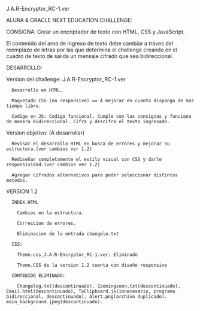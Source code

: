 J.A.R-Encryptor_RC-1.ver

ALURA & ORACLE NEXT EDUCATION CHALLENGE:

CONSIGNA:
  Crear un encriptador de texto con HTML, CSS y JavaScript.
  
  El contenido del area de ingreso de texto debe cambiar a traves del reemplazo de letras por las que determina el challenge creando en el cuadro de texto de salida un mensaje cifrado que sea bidireccional.
  
DESARROLLO:

  Version del challenge: J.A.R-Encryptor_RC-1.ver
  
      Desarrollo en HTML.
      
      Maquetado CSS (no responsive) == A mejorar en cuanto disponga de mas tiempo libre.
      
      Codigo en JS: Codigo funcional. Cumple con las consignas y funciona de manera bidireccional. Cifra y descifra el texto ingresado.
      
  Version objetivo: (A desarrollar)
  
      Revisar el desarrollo HTML en busca de errores y mejorar su estructura.(ver cambios ver 1.2)
      
      Rediseñar completamente el estilo visual con CSS y darle responsividad.(ver cambios ver 1.2)
      
      Agregar cifrados alternativos para poder seleccionar distintos metodos.
      
  VERSION 1.2
  
      INDEX.HTML
      
        Cambios en la estructura.
        
        Correccion de errores.
        
        Eliminacion de la entrada changelo.txt
        
      CSS:
      
        Theme.css_J.A.R-Encryptor_RC-1.ver: Eliminado
        
        Theme.CSS de la version 1.2 cuenta con diseño responsive
       
      CONTENIDO ELIMINADO:
      
        Changelog.txt(descontinuado), Coomingsoon.txt(descontinuado), Email.html(descontinuado), ToClipboard.js(innecesario, programa bidireccional, descontinuado), Alert.png(archivo duplicado). main_background.jpeg(descontinuado).
        
        
        
